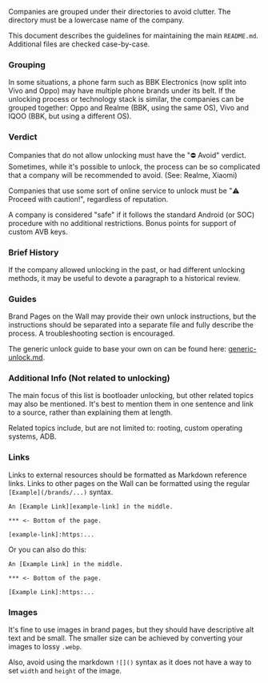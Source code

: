 
Companies are grouped under their directories to avoid clutter. The directory must be a lowercase name of the company.

This document describes the guidelines for maintaining the main `README.md`. Additional files are checked case-by-case.

### Grouping
In some situations, a phone farm such as BBK Electronics (now split into Vivo and Oppo) may have multiple phone brands under its belt. If the unlocking process or technology stack is similar, the companies can be grouped together: Oppo and Realme (BBK, using the same OS), Vivo and IQOO (BBK, but using a different OS).

### Verdict

Companies that do not allow unlocking must have the "⛔ Avoid" verdict. Sometimes, while it's possible to unlock, the process can be so complicated that a company will be recommended to avoid. (See: Realme, Xiaomi)

Companies that use some sort of online service to unlock must be "⚠️ Proceed with caution!", regardless of reputation. 

A company is considered "safe" if it follows the standard Android (or SOC) procedure with no additional restrictions. Bonus points for support of custom AVB keys.

### Brief History
If the company allowed unlocking in the past, or had different unlocking methods, it may be useful to devote a paragraph to a historical review.

### Guides

Brand Pages on the Wall may provide their own unlock instructions, but the instructions should be separated into a separate file and fully describe the process. A troubleshooting section is encouraged.

The generic unlock guide to base your own on can be found here: [generic-unlock.md](/misc/generic-unlock.md).

### Additional Info (Not related to unlocking)
The main focus of this list is bootloader unlocking, but other related topics may also be mentioned. It's best to mention them in one sentence and link to a source, rather than explaining them at length.

Related topics include, but are not limited to: rooting, custom operating systems, ADB.

### Links

Links to external resources should be formatted as Markdown reference links. Links to other pages on the Wall can be formatted using the regular `[Example](/brands/...)` syntax.

```
An [Example Link][example-link] in the middle.

*** <- Bottom of the page.

[example-link]:https:...
```

Or you can also do this:

```
An [Example Link] in the middle.

*** <- Bottom of the page.

[Example Link]:https:...
```

### Images
It's fine to use images in brand pages, but they should have descriptive alt text and be small. The smaller size can be achieved by converting your images to lossy `.webp`.

Also, avoid using the markdown `![]()` syntax as it does not have a way to set `width` and `height` of the image.